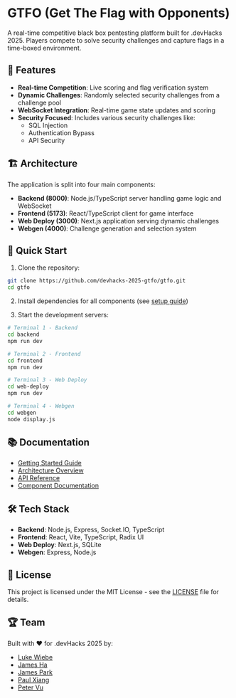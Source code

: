 # GTFO (Get The Flag with Opponents)

A real-time competitive black box pentesting platform built for .devHacks 2025. Players compete to solve security challenges and capture flags in a time-boxed environment.

## 🎯 Features

- **Real-time Competition**: Live scoring and flag verification system
- **Dynamic Challenges**: Randomly selected security challenges from a challenge pool
- **WebSocket Integration**: Real-time game state updates and scoring
- **Security Focused**: Includes various security challenges like:
  - SQL Injection
  - Authentication Bypass
  - API Security

## 🏗️ Architecture

The application is split into four main components:

- **Backend (8000)**: Node.js/TypeScript server handling game logic and WebSocket
- **Frontend (5173)**: React/TypeScript client for game interface
- **Web Deploy (3000)**: Next.js application serving dynamic challenges
- **Webgen (4000)**: Challenge generation and selection system

## 🚀 Quick Start

1. Clone the repository:

```bash
git clone https://github.com/devhacks-2025-gtfo/gtfo.git
cd gtfo
```

2. Install dependencies for all components (see [setup guide](docs/setup/getting-started.md))

3. Start the development servers:

```bash
# Terminal 1 - Backend
cd backend
npm run dev

# Terminal 2 - Frontend
cd frontend
npm run dev 

# Terminal 3 - Web Deploy
cd web-deploy
npm run dev

# Terminal 4 - Webgen
cd webgen
node display.js
```

## 📚 Documentation

- [Getting Started Guide](docs/setup/getting-started.md)
- [Architecture Overview](docs/architecture/overview.md)
- [API Reference](docs/api/endpoints.md)
- [Component Documentation](docs/components/)

## 🛠️ Tech Stack

- **Backend**: Node.js, Express, Socket.IO, TypeScript
- **Frontend**: React, Vite, TypeScript, Radix UI
- **Web Deploy**: Next.js, SQLite
- **Webgen**: Express, Node.js

## 📄 License

This project is licensed under the MIT License - see the [LICENSE](LICENSE) file for details.

## 🏆 Team

Built with ❤️ for .devHacks 2025 by:
- [Luke Wiebe](https://github.com/lukewiebe)
- [James Ha](https://github.com/Khoagoodkid)
- [James Park](https://github.com/KannaKim)
- [Paul Xiang](https://github.com/CompilingError)
- [Peter Vu](https://github.com/pieberrykinnie)